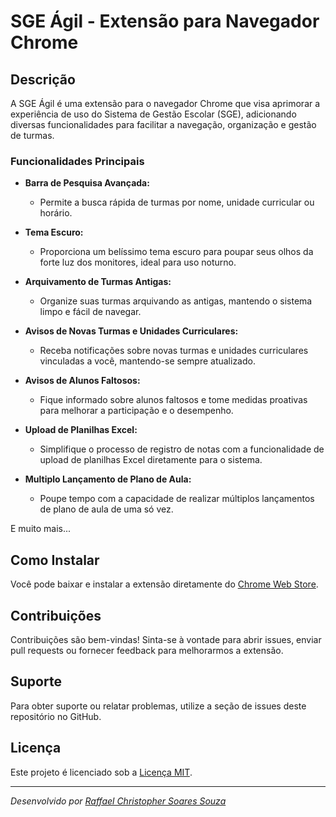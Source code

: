 # SGE Ágil - Extensão para Navegador Chrome

## Descrição

A SGE Ágil é uma extensão para o navegador Chrome que visa aprimorar a experiência de uso do Sistema de Gestão Escolar (SGE), adicionando diversas funcionalidades para facilitar a navegação, organização e gestão de turmas.

### Funcionalidades Principais

- **Barra de Pesquisa Avançada:**
  - Permite a busca rápida de turmas por nome, unidade curricular ou horário.

- **Tema Escuro:**
  - Proporciona um belíssimo tema escuro para poupar seus olhos da forte luz dos monitores, ideal para uso noturno.

- **Arquivamento de Turmas Antigas:**
  - Organize suas turmas arquivando as antigas, mantendo o sistema limpo e fácil de navegar.

- **Avisos de Novas Turmas e Unidades Curriculares:**
  - Receba notificações sobre novas turmas e unidades curriculares vinculadas a você, mantendo-se sempre atualizado.

- **Avisos de Alunos Faltosos:**
  - Fique informado sobre alunos faltosos e tome medidas proativas para melhorar a participação e o desempenho.

- **Upload de Planilhas Excel:**
  - Simplifique o processo de registro de notas com a funcionalidade de upload de planilhas Excel diretamente para o sistema.

- **Multiplo Lançamento de Plano de Aula:**
  - Poupe tempo com a capacidade de realizar múltiplos lançamentos de plano de aula de uma só vez.

E muito mais...

## Como Instalar

Você pode baixar e instalar a extensão diretamente do [Chrome Web Store](https://chrome.google.com/webstore/detail/sge-%C3%A1gil/lkhojjbphbkdefaikmcpiamkhcojdcin?hl=pt-BR).

## Contribuições

Contribuições são bem-vindas! Sinta-se à vontade para abrir issues, enviar pull requests ou fornecer feedback para melhorarmos a extensão.

## Suporte

Para obter suporte ou relatar problemas, utilize a seção de issues deste repositório no GitHub.

## Licença

Este projeto é licenciado sob a [Licença MIT](LICENSE).

---

*Desenvolvido por [Raffael Christopher Soares Souza](https://github.com/raffaelcss/)*
